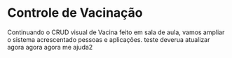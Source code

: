 # Controle de Vacinação

Continuando o CRUD visual de Vacina feito em sala de aula, vamos ampliar o sistema acrescentado pessoas e aplicações.
teste
deverua atualizar agora agora agora me ajuda2